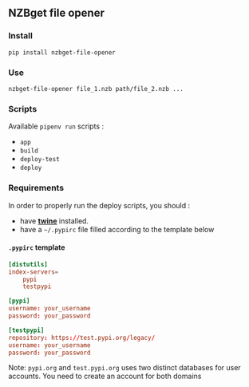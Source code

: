 ## NZBget file opener

### Install

```shell script
pip install nzbget-file-opener
```

### Use

```shell script
nzbget-file-opener file_1.nzb path/file_2.nzb ...
```

### Scripts

Available `pipenv run` scripts :

- `app`
- `build`
- `deploy-test`
- `deploy`

### Requirements

In order to properly run the deploy scripts, you should :

- have **[twine](https://pypi.org/project/twine/)** installed.
- have a `~/.pypirc` file filled according to the template below
    

#### `.pypirc` template    
```toml
[distutils]
index-servers=
    pypi
    testpypi

[pypi]
username: your_username
password: your_password

[testpypi]
repository: https://test.pypi.org/legacy/
username: your_username
password: your_password
```

Note: `pypi.org` and `test.pypi.org` uses two distinct databases for user accounts. You need to create an account for both domains